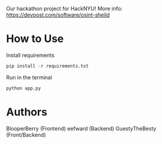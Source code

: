 Our hackathon project for HackNYU!
More info: https://devpost.com/software/osint-sheild

# How to Use

Install requirements
```py
pip install -r requirements.txt
```

Run in the terminal
```py
python app.py
```

# Authors

BlooperBerry (Frontend)
eefward (Backend)
GuestyTheBesty (Front/Backend)
